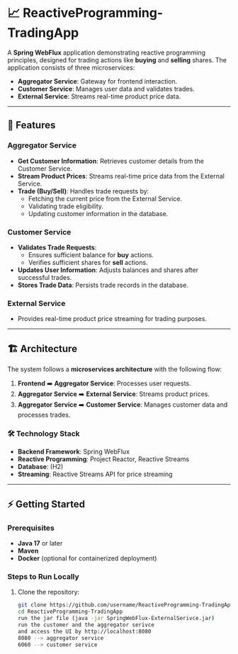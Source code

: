 # 📈 ReactiveProgramming-TradingApp

A **Spring WebFlux** application demonstrating reactive programming principles, designed for trading actions like **buying** and **selling** shares. The application consists of three microservices:

- **Aggregator Service**: Gateway for frontend interaction.
- **Customer Service**: Manages user data and validates trades.
- **External Service**: Streams real-time product price data.

---

## 🚀 Features

### Aggregator Service
- **Get Customer Information**: Retrieves customer details from the Customer Service.
- **Stream Product Prices**: Streams real-time price data from the External Service.
- **Trade (Buy/Sell)**: Handles trade requests by:
  - Fetching the current price from the External Service.
  - Validating trade eligibility.
  - Updating customer information in the database.

### Customer Service
- **Validates Trade Requests**:
  - Ensures sufficient balance for **buy** actions.
  - Verifies sufficient shares for **sell** actions.
- **Updates User Information**: Adjusts balances and shares after successful trades.
- **Stores Trade Data**: Persists trade records in the database.

### External Service
- Provides real-time product price streaming for trading purposes.

---

## 🏗️ Architecture

The system follows a **microservices architecture** with the following flow:

1. **Frontend** ➡️ **Aggregator Service**: Processes user requests.
2. **Aggregator Service** ➡️ **External Service**: Streams product prices.
3. **Aggregator Service** ➡️ **Customer Service**: Manages customer data and processes trades.

### 🛠️ Technology Stack
- **Backend Framework**: Spring WebFlux
- **Reactive Programming**: Project Reactor, Reactive Streams
- **Database**: (H2)
- **Streaming**: Reactive Streams API for price streaming

---

## ⚡ Getting Started

### Prerequisites
- **Java 17** or later
- **Maven**
- **Docker** (optional for containerized deployment)

### Steps to Run Locally
1. Clone the repository:
   ```bash
   git clone https://github.com/username/ReactiveProgramming-TradingApp.git
   cd ReactiveProgramming-TradingApp
   run the jar file (java -jar SpringWebFlux-ExternalSerivce.jar)
   run the customer and the aggregator serivce
   and access the UI by http://localhost:8080
   8080 --> aggregator service
   6060 --> customer service 
   
